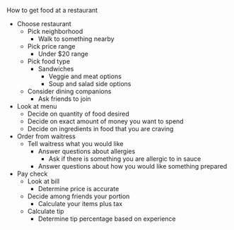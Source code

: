 How to get food at a restaurant
- Choose restaurant
  - Pick neighborhood
    - Walk to something nearby
  - Pick price range
    - Under $20 range
  - Pick food type
    - Sandwiches
      - Veggie and meat options
      - Soup and salad side options
  - Consider dining companions
    - Ask friends to join
- Look at menu
  - Decide on quantity of food desired
  - Decide on exact amount of money you want to spend
  - Decide on ingredients in food that you are craving
- Order from waitress
  - Tell waitress what you would like
    - Answer questions about allergies
      - Ask if there is something you are allergic to in sauce
    - Answer questions about how you would like something prepared
- Pay check
  - Look at bill
    - Determine price is accurate
  - Decide among friends your portion
    - Calculate your items plus tax
  - Calculate tip
    - Determine tip percentage based on experience
